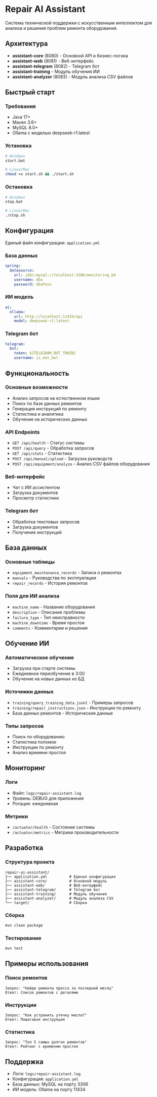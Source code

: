 # Repair AI Assistant

Система технической поддержки с искусственным интеллектом для анализа и решения проблем ремонта оборудования.

## Архитектура

- **assistant-core** (8080) - Основной API и бизнес-логика
- **assistant-web** (8081) - Веб-интерфейс
- **assistant-telegram** (8082) - Telegram бот
- **assistant-training** - Модуль обучения ИИ
- **assistant-analyzer** (8083) - Модуль анализа CSV файлов

## Быстрый старт

### Требования
- Java 17+
- Maven 3.6+
- MySQL 8.0+
- Ollama с моделью deepseek-r1:latest

### Установка
```bash
# Windows
start.bat

# Linux/Mac
chmod +x start.sh && ./start.sh
```

### Остановка
```bash
# Windows
stop.bat

# Linux/Mac  
./stop.sh
```

## Конфигурация

Единый файл конфигурации: `application.yml`

### База данных
```yaml
spring:
  datasource:
    url: jdbc:mysql://localhost:3306/monitoring_bd
    username: dba
    password: dbaPass
```

### ИИ модель
```yaml
ai:
  ollama:
    url: http://localhost:11434/api
    model: deepseek-r1:latest
```

### Telegram бот
```yaml
telegram:
  bot:
    token: ${TELEGRAM_BOT_TOKEN}
    username: js_mai_bot
```

## Функциональность

### Основные возможности
- Анализ запросов на естественном языке
- Поиск по базе данных ремонтов
- Генерация инструкций по ремонту
- Статистика и аналитика
- Обучение на исторических данных

### API Endpoints
- `GET /api/health` - Статус системы
- `POST /api/query` - Обработка запросов
- `GET /api/stats` - Статистика
- `POST /api/manual/upload` - Загрузка руководств
- `POST /api/equipment/analyze` - Анализ CSV файлов оборудования

### Веб-интерфейс
- Чат с ИИ ассистентом
- Загрузка документов
- Просмотр статистики

### Telegram бот
- Обработка текстовых запросов
- Загрузка документов
- Получение инструкций

## База данных

### Основные таблицы
- `equipment_maintenance_records` - Записи о ремонтах
- `manuals` - Руководства по эксплуатации
- `repair_records` - История ремонтов

### Поля для ИИ анализа
- `machine_name` - Название оборудования
- `description` - Описание проблемы  
- `failure_type` - Тип неисправности
- `machine_downtime` - Время простоя
- `comments` - Комментарии и решения

## Обучение ИИ

### Автоматическое обучение
- Загрузка при старте системы
- Ежедневное переобучение в 3:00
- Обучение на новых данных из БД

### Источники данных
- `training/query_training_data.jsonl` - Примеры запросов
- `training/repair_instructions.json` - Инструкции по ремонту
- База данных ремонтов - Исторические данные

### Типы запросов
- Поиск по оборудованию
- Статистика поломок
- Инструкции по ремонту
- Анализ времени простоя

## Мониторинг

### Логи
- Файл: `logs/repair-assistant.log`
- Уровень: DEBUG для приложения
- Ротация: ежедневная

### Метрики
- `/actuator/health` - Состояние системы
- `/actuator/metrics` - Метрики производительности

## Разработка

### Структура проекта
```
repair-ai-assistant/
├── application.yml          # Единая конфигурация
├── assistant-core/          # Основной модуль
├── assistant-web/           # Веб-интерфейс  
├── assistant-telegram/      # Telegram бот
├── assistant-training/      # Модуль обучения
├── assistant-analyzer/      # Модуль анализа CSV
└── target/                  # Сборка
```

### Сборка
```bash
mvn clean package
```

### Тестирование
```bash
mvn test
```

## Примеры использования

### Поиск ремонтов
```
Запрос: "Найди ремонты пресса за последний месяц"
Ответ: Список ремонтов с деталями
```

### Инструкции
```
Запрос: "Как устранить утечку масла?"
Ответ: Пошаговая инструкция
```

### Статистика
```
Запрос: "Топ 5 самых долгих ремонтов"
Ответ: Рейтинг с временем простоя
```

## Поддержка

- Логи: `logs/repair-assistant.log`
- Конфигурация: `application.yml`
- База данных: MySQL на порту 3306
- ИИ модель: Ollama на порту 11434